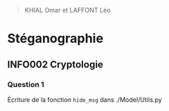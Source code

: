 > KHIAL Omar et LAFFONT Léo

# Stéganographie
## INFO002 Cryptologie

### Question 1
Écriture de la fonction `hide_msg` dans ./Model/Utils.py